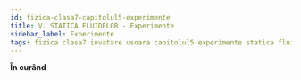 ```yaml
---
id: fizica-clasa7-capitolul5-experimente
title: V. STATICA FLUIDELOR - Experimente
sidebar_label: Experimente
tags: fizica clasa7 invatare usoara capitolul5 experimente statica fluidelor
---
```


**În curând**
